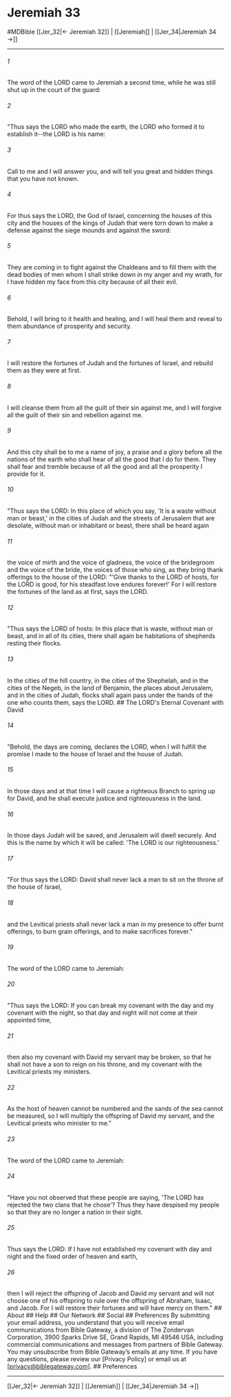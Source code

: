 # Jeremiah 33
#MDBible
[[Jer_32|← Jeremiah 32]] | [[Jeremiah]] | [[Jer_34|Jeremiah 34 →]]

***






###### 1 


The word of the LORD came to Jeremiah a second time, while he was still shut up in the court of the guard: 





###### 2 


"Thus says the LORD who made the earth, the LORD who formed it to establish it--the LORD is his name: 





###### 3 


Call to me and I will answer you, and will tell you great and hidden things that you have not known. 





###### 4 


For thus says the LORD, the God of Israel, concerning the houses of this city and the houses of the kings of Judah that were torn down to make a defense against the siege mounds and against the sword: 





###### 5 


They are coming in to fight against the Chaldeans and to fill them with the dead bodies of men whom I shall strike down in my anger and my wrath, for I have hidden my face from this city because of all their evil. 





###### 6 


Behold, I will bring to it health and healing, and I will heal them and reveal to them abundance of prosperity and security. 





###### 7 


I will restore the fortunes of Judah and the fortunes of Israel, and rebuild them as they were at first. 





###### 8 


I will cleanse them from all the guilt of their sin against me, and I will forgive all the guilt of their sin and rebellion against me. 





###### 9 


And this city shall be to me a name of joy, a praise and a glory before all the nations of the earth who shall hear of all the good that I do for them. They shall fear and tremble because of all the good and all the prosperity I provide for it. 





###### 10 


"Thus says the LORD: In this place of which you say, 'It is a waste without man or beast,' in the cities of Judah and the streets of Jerusalem that are desolate, without man or inhabitant or beast, there shall be heard again 





###### 11 


the voice of mirth and the voice of gladness, the voice of the bridegroom and the voice of the bride, the voices of those who sing, as they bring thank offerings to the house of the LORD: "'Give thanks to the LORD of hosts, for the LORD is good, for his steadfast love endures forever!' For I will restore the fortunes of the land as at first, says the LORD. 





###### 12 


"Thus says the LORD of hosts: In this place that is waste, without man or beast, and in all of its cities, there shall again be habitations of shepherds resting their flocks. 





###### 13 


In the cities of the hill country, in the cities of the Shephelah, and in the cities of the Negeb, in the land of Benjamin, the places about Jerusalem, and in the cities of Judah, flocks shall again pass under the hands of the one who counts them, says the LORD. ## The LORD's Eternal Covenant with David 





###### 14 


"Behold, the days are coming, declares the LORD, when I will fulfill the promise I made to the house of Israel and the house of Judah. 





###### 15 


In those days and at that time I will cause a righteous Branch to spring up for David, and he shall execute justice and righteousness in the land. 





###### 16 


In those days Judah will be saved, and Jerusalem will dwell securely. And this is the name by which it will be called: 'The LORD is our righteousness.' 





###### 17 


"For thus says the LORD: David shall never lack a man to sit on the throne of the house of Israel, 





###### 18 


and the Levitical priests shall never lack a man in my presence to offer burnt offerings, to burn grain offerings, and to make sacrifices forever." 





###### 19 


The word of the LORD came to Jeremiah: 





###### 20 


"Thus says the LORD: If you can break my covenant with the day and my covenant with the night, so that day and night will not come at their appointed time, 





###### 21 


then also my covenant with David my servant may be broken, so that he shall not have a son to reign on his throne, and my covenant with the Levitical priests my ministers. 





###### 22 


As the host of heaven cannot be numbered and the sands of the sea cannot be measured, so I will multiply the offspring of David my servant, and the Levitical priests who minister to me." 





###### 23 


The word of the LORD came to Jeremiah: 





###### 24 


"Have you not observed that these people are saying, 'The LORD has rejected the two clans that he chose'? Thus they have despised my people so that they are no longer a nation in their sight. 





###### 25 


Thus says the LORD: If I have not established my covenant with day and night and the fixed order of heaven and earth, 





###### 26 


then I will reject the offspring of Jacob and David my servant and will not choose one of his offspring to rule over the offspring of Abraham, Isaac, and Jacob. For I will restore their fortunes and will have mercy on them." ## About ## Help ## Our Network ## Social ## Preferences By submitting your email address, you understand that you will receive email communications from Bible Gateway, a division of The Zondervan Corporation, 3900 Sparks Drive SE, Grand Rapids, MI 49546 USA, including commercial communications and messages from partners of Bible Gateway. You may unsubscribe from Bible Gateway&rsquo;s emails at any time. If you have any questions, please review our [Privacy Policy] or email us at [privacy@biblegateway.com]. ## Preferences

***

[[Jer_32|← Jeremiah 32]] | [[Jeremiah]] | [[Jer_34|Jeremiah 34 →]]
